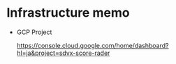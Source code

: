 # Infrastructure memo

* GCP Project

    https://console.cloud.google.com/home/dashboard?hl=ja&project=sdvx-score-rader
